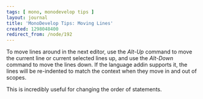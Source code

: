 ```yaml
---
tags: [ mono, monodevelop tips ]
layout: journal
title: 'MonoDevelop Tips: Moving Lines'
created: 1298048400
redirect_from: /node/192
---
```

To move lines around in the next editor, use the *Alt-Up* command to move the
current line or current selected lines up, and use the *Alt-Down* command to
move the lines down. If the language addin supports it, the lines will be
re-indented to match the context when they move in and out of scopes.

This is incredibly useful for changing the order of statements.
